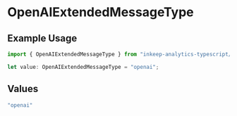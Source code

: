 # OpenAIExtendedMessageType

## Example Usage

```typescript
import { OpenAIExtendedMessageType } from "inkeep-analytics-typescript/models/components";

let value: OpenAIExtendedMessageType = "openai";
```

## Values

```typescript
"openai"
```